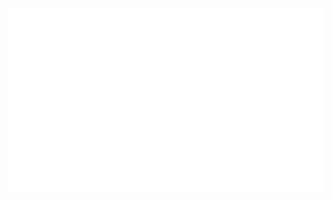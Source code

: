 ![](https://raw.githubusercontent.com/nata-non/github-stats-transparent/output/generated/languages.svg)
